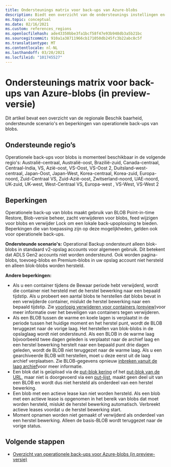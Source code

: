 ```yaml
---
title: Ondersteunings matrix voor back-ups van Azure-blobs
description: Biedt een overzicht van de ondersteunings instellingen en-beperkingen bij het maken van back-ups van Azure-blobs (in preview-versie)
ms.topic: conceptual
ms.date: 02/16/2021
ms.custom: references_regions
ms.openlocfilehash: ade43350bbe3fa1bcf58f47e93b948db3a5b21bc
ms.sourcegitcommit: 910a1a38711966cb171050db245fc3b22abc8c5f
ms.translationtype: MT
ms.contentlocale: nl-NL
ms.lasthandoff: 03/20/2021
ms.locfileid: "101745527"
---
```

# <a name="support-matrix-for-azure-blobs-backup-in-preview"></a>Ondersteunings matrix voor back-ups van Azure-blobs (in preview-versie)

Dit artikel bevat een overzicht van de regionale Beschik baarheid, ondersteunde scenario's en beperkingen van operationele back-ups van blobs.

## <a name="supported-regions"></a>Ondersteunde regio’s

Operationele back-ups voor blobs is momenteel beschikbaar in de volgende regio's: Australië-centraal, Australië-oost, Brazilië-zuid, Canada-centraal, Centraal-India, VS, Azië-oost, VS-Oost, VS-Oost 2, Duitsland-west-centraal, Japan-Oost, Japan-West, Korea-centraal, Korea-zuid, Europa-noord, Zuid-Centraal VS, Zuid-Azië-oost, Zwitserland-noord, UAE-noord, UK-zuid, UK-west, West-Centraal VS, Europa-west , VS-West, VS-West 2

## <a name="limitations"></a>Beperkingen

Operationele back-up van blobs maakt gebruik van BLOB Point-in-time Restore, Blob-versie beheer, zacht verwijderen voor blobs, feed wijzigen voor blobs en verwijder Lock om een lokale back-upoplossing te bieden. Beperkingen die van toepassing zijn op deze mogelijkheden, gelden ook voor operationele back-ups.

**Ondersteunde scenario's:** Operational Backup ondersteunt alleen blok-blobs in standaard v2-opslag accounts voor algemeen gebruik. Dit betekent dat ADLS Gen2 accounts niet worden ondersteund. Ook worden pagina-blobs, toevoeg-blobs en Premium-blobs in uw opslag account niet hersteld en alleen blok-blobs worden hersteld.

**Andere beperkingen:**

- Als u een container tijdens de Bewaar periode hebt verwijderd, wordt die container niet hersteld met de herstel bewerking naar een bepaald tijdstip. Als u probeert een aantal blobs te herstellen dat blobs bevat in een verwijderde container, mislukt de herstel bewerking naar een bepaald tijdstip. Zie [voorlopig verwijderen voor containers (preview)](https://docs.microsoft.com/azure/storage/blobs/soft-delete-container-overview)voor meer informatie over het beveiligen van containers tegen verwijderen.
- Als een BLOB tussen de warme en koele lagen is verplaatst in de periode tussen het huidige moment en het herstel punt, wordt de BLOB teruggezet naar de vorige laag. Het herstellen van blok-blobs in de opslaglaag wordt niet ondersteund. Als een BLOB in de warme laag bijvoorbeeld twee dagen geleden is verplaatst naar de archief laag en een herstel bewerking herstelt naar een bepaald punt drie dagen geleden, wordt de BLOB niet teruggezet naar de warme laag. Als u een gearchiveerde BLOB wilt herstellen, moet u deze eerst uit de laag archief verplaatsen. Zie BLOB-gegevens opnieuw [inbreken vanuit de laag archief](https://docs.microsoft.com/azure/storage/blobs/storage-blob-rehydration)voor meer informatie.
- Een blok dat is geüpload via de [put-blok kering](https://docs.microsoft.com/rest/api/storageservices/put-block) of het [put-blok van de URL](https://docs.microsoft.com/rest/api/storageservices/put-block-from-url), maar niet is doorgevoerd via een [put-lijst](https://docs.microsoft.com/rest/api/storageservices/put-block-list), maakt geen deel uit van een BLOB en wordt dus niet hersteld als onderdeel van een herstel bewerking.
- Een blob met een actieve lease kan niet worden hersteld. Als een blob met een actieve lease is opgenomen in het bereik van blobs dat moet worden hersteld, mislukt de herstel bewerking automatisch. Verbreekt actieve leases voordat u de herstel bewerking start.
- Moment opnamen worden niet gemaakt of verwijderd als onderdeel van een herstel bewerking. Alleen de basis-BLOB wordt teruggezet naar de vorige status.

## <a name="next-steps"></a>Volgende stappen

- [Overzicht van operationele back-ups voor Azure-blobs (in preview-versie)](blob-backup-overview.md)
